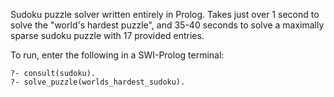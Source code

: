 Sudoku puzzle solver written entirely in Prolog.
Takes just over 1 second to solve the "world's hardest puzzle", and 35-40 seconds to solve a maximally sparse sudoku puzzle with 17 provided entries.

To run, enter the following in a SWI-Prolog terminal:

```
?- consult(sudoku).
?- solve_puzzle(worlds_hardest_sudoku).
```
